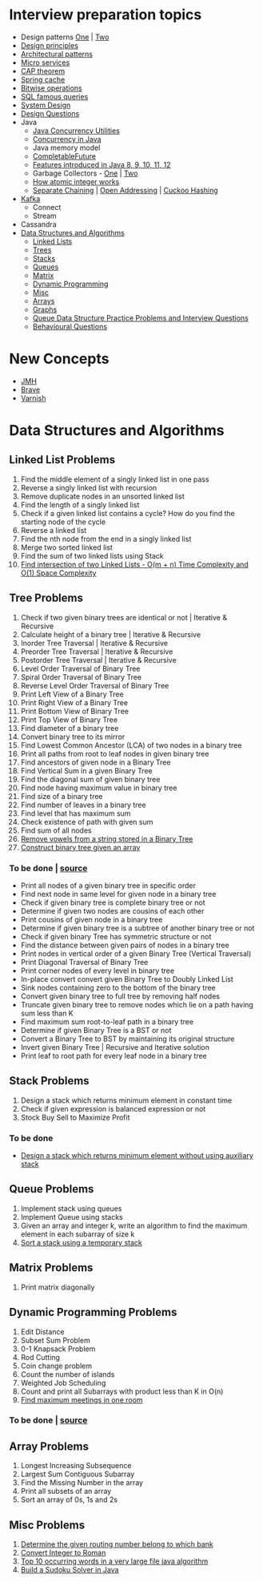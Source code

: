 
# Interview preparation topics

- Design patterns [One](https://github.com/javadroider/design-patterns-for-humans) | [Two](https://github.com/javadroider/interview-prep/tree/master/src/main/java/com/javadroider/interviewprep/designpatterns)
- [Design principles](https://github.com/javadroider/interview-prep/blob/master/interview/concepts/Design%20Principles.md)
- [Architectural patterns](https://github.com/javadroider/interview-prep/blob/master/interview/concepts/Architectural%20Patterns.md)
- [Micro services](https://github.com/javadroider/interview-prep/blob/master/interview/concepts/Microservices.md)
- [CAP theorem](https://github.com/javadroider/interview-prep/blob/master/interview/concepts/CAP%20Theorem.md)
- [Spring cache](https://howtodoinjava.com/spring-boot2/spring-boot-cache-example/)
- [Bitwise operations](https://github.com/javadroider/interview-prep/tree/master/src/main/java/com/javadroider/interviewprep/ds/bitwise)
- [SQL famous queries](https://github.com/javadroider/interview-prep/blob/master/interview/sql/Queries.md)
- [System Design](https://github.com/javadroider/algorithm-interview/tree/master/grokking_system_design)
- [Design Questions](https://github.com/javadroider/interview-prep/blob/master/interview/questions/System-Design-Interview-Questions.md)
- Java
  - [Java Concurrency Utilities](http://tutorials.jenkov.com/java-util-concurrent/index.html)
  - [Concurrency in Java](http://tutorials.jenkov.com/java-concurrency/index.html)
  - Java memory model
  - [CompletableFuture](https://www.callicoder.com/java-8-completablefuture-tutorial/)
  - [Features introduced in Java 8, 9, 10, 11, 12](https://github.com/javadroider/interview-prep/tree/master/interview/java)
  - Garbage Collectors - [One](https://dzone.com/articles/choosing-the-right-gc) | [Two](https://dzone.com/articles/java-garbage-collection-3) 
  - [How atomic integer works](https://www.javacodemonk.com/what-is-atomicinteger-class-and-how-it-works-internally-1cda6a56)
  - [Separate Chaining](https://www.geeksforgeeks.org/hashing-set-2-separate-chaining/) | [Open Addressing](https://www.geeksforgeeks.org/hashing-set-3-open-addressing/) | [Cuckoo Hashing](https://www.geeksforgeeks.org/cuckoo-hashing/)
- [Kafka](https://github.com/javadroider/kafka-tutorial)
  - Connect
  - Stream
- Cassandra
- [Data Structures and Algorithms](https://github.com/javadroider/interview-prep/tree/master/src/main/java/com/javadroider/interviewprep)
    - [Linked Lists](#linked-list-problems)
    - [Trees](#tree-problems)
    - [Stacks](#stack-problems)
    - [Queues](#queue-problems)
    - [Matrix](#matrix-problems)
    - [Dynamic Programming](#dynamic-programming-problems)
    - [Misc](#misc-problems)
    - [Arrays](#array-problems)
    - [Graphs](#graph-problems)
    - [Queue Data Structure Practice Problems and Interview Questions](https://medium.com/@codingfreak/queue-data-structure-practice-problems-and-interview-questions-f459bf0578db)
    - [Behavioural Questions](https://github.com/javadroider/interview-prep/blob/master/interview/questions/Behavioral.md)

# New Concepts
- [JMH](http://tutorials.jenkov.com/java-performance/jmh.html)
- [Brave](https://github.com/openzipkin/brave)
- [Varnish](https://varnish-cache.org/intro/)


Data Structures and Algorithms
==========================

Linked List Problems
--------------
1. Find the middle element of a singly linked list in one pass
2. Reverse a singly linked list with recursion
3. Remove duplicate nodes in an unsorted linked list
4. Find the length of a singly linked list
5. Check if a given linked list contains a cycle? How do you find the starting node of the cycle
6. Reverse a linked list
7. Find the nth node from the end in a singly linked list
8. Merge two sorted linked list
9. Find the sum of two linked lists using Stack 
10. [Find intersection of two Linked Lists - O(m + n) Time Complexity and O(1) Space Complexity](https://www.ideserve.co.in/learn/find-intersection-of-two-linked-lists-constant-space)


Tree Problems
--------------
1. Check if two given binary trees are identical or not | Iterative & Recursive
2. Calculate height of a binary tree | Iterative & Recursive
3. Inorder Tree Traversal | Iterative & Recursive
4. Preorder Tree Traversal | Iterative & Recursive
5. Postorder Tree Traversal | Iterative & Recursive
6. Level Order Traversal of Binary Tree
7. Spiral Order Traversal of Binary Tree
8. Reverse Level Order Traversal of Binary Tree
9. Print Left View of a Binary Tree
10. Print Right View of a Binary Tree
11. Print Bottom View of Binary Tree
12. Print Top View of Binary Tree
13. Find diameter of a binary tree
14. Convert binary tree to its mirror
15. Find Lowest Common Ancestor (LCA) of two nodes in a binary tree
16. Print all paths from root to leaf nodes in given binary tree
17. Find ancestors of given node in a Binary Tree
18. Find Vertical Sum in a given Binary Tree
19. Find the diagonal sum of given binary tree
20. Find node having maximum value in binary tree
21. Find size of a binary tree
22. Find number of leaves in a binary tree
23. Find level that has maximum sum
24. Check existence of path with given sum
25. Find sum of all nodes
26. [Remove vowels from a string stored in a Binary Tree](https://www.geeksforgeeks.org/remove-vowels-from-a-string-stored-in-a-binary-tree/)
27. [Construct binary tree given an array](https://www.geeksforgeeks.org/construct-complete-binary-tree-given-array/)


### To be done | [source](https://medium.com/@codingfreak/binary-tree-interview-questions-and-practice-problems-439df7e5ea1f)

- Print all nodes of a given binary tree in specific order
- Find next node in same level for given node in a binary tree
- Check if given binary tree is complete binary tree or not
- Determine if given two nodes are cousins of each other
- Print cousins of given node in a binary tree
- Determine if given binary tree is a subtree of another binary tree or not
- Check if given binary Tree has symmetric structure or not
- Find the distance between given pairs of nodes in a binary tree
- Print nodes in vertical order of a given Binary Tree (Vertical Traversal)
- Print Diagonal Traversal of Binary Tree
- Print corner nodes of every level in binary tree
- In-place convert convert given Binary Tree to Doubly Linked List
- Sink nodes containing zero to the bottom of the binary tree
- Convert given binary tree to full tree by removing half nodes
- Truncate given binary tree to remove nodes which lie on a path having sum less than K
- Find maximum sum root-to-leaf path in a binary tree
- Determine if given Binary Tree is a BST or not
- Convert a Binary Tree to BST by maintaining its original structure
- Invert given Binary Tree | Recursive and Iterative solution
- Print leaf to root path for every leaf node in a binary tree

Stack Problems
--------------
1. Design a stack which returns minimum element in constant time
2. Check if given expression is balanced expression or not
3. Stock Buy Sell to Maximize Profit

### To be done
- [Design a stack which returns minimum element without using auxiliary stack](https://www.techiedelight.com/design-a-stack-which-returns-minimum-element-without-using-auxiliary-stack/)

Queue Problems
--------------
1. Implement stack using queues
2. Implement Queue using stacks
3. Given an array and integer k, write an algorithm to find the maximum element in each subarray of size k
4. [Sort a stack using a temporary stack](https://www.geeksforgeeks.org/sort-stack-using-temporary-stack/)

Matrix Problems
--------------
1. Print matrix diagonally

Dynamic Programming Problems
--------------
1. Edit Distance
2. Subset Sum Problem
3. 0-1 Knapsack Problem
4. Rod Cutting
5. Coin change problem
6. Count the number of islands
7. Weighted Job Scheduling
8. Count and print all Subarrays with product less than K in O(n)
9. [Find maximum meetings in one room](https://www.geeksforgeeks.org/find-maximum-meetings-in-one-room/)

### To be done | [source](https://www.geeksforgeeks.org/top-20-dynamic-programming-interview-questions/)

Array Problems
--------------
1. Longest Increasing Subsequence 
2. Largest Sum Contiguous Subarray
3. Find the Missing Number in the array
4. Print all subsets of an array
5. Sort an array of 0s, 1s and 2s

Misc Problems
--------------
1. [Determine the given routing number belong to which bank](https://algorithms.tutorialhorizon.com/determine-the-given-routing-number-belong-to-which-bank/)
2. [Convert Integer to Roman](https://algorithms.tutorialhorizon.com/convert-integer-to-roman/)
3. [Top 10 occurring words in a very large file java algorithm](https://www.javacodemonk.com/top-10-occurring-words-in-a-very-large-file-java-algorithm-f42e0e67)
4. [Build a Sudoku Solver in Java](https://medium.com/javarevisited/build-a-sudoku-solver-in-java-part-1-c308bd511481)


